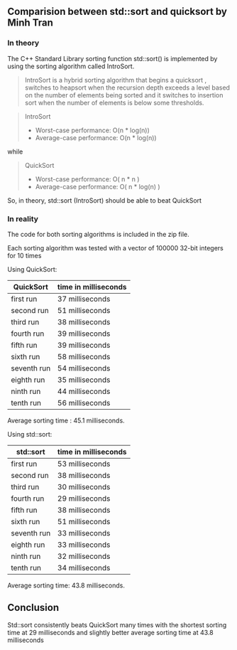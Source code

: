## Comparision between std::sort and quicksort by Minh Tran

### In theory

The C++ Standard Library sorting function std::sort() is implemented
by using the sorting algorithm called IntroSort.

> IntroSort is a hybrid sorting algorithm that begins a quicksort
> , switches to heapsort when the recursion depth exceeds a level 
> based on the number of elements being sorted and it switches to
> insertion sort when the number of elements is below some thresholds.

> IntroSort
> * Worst-case performance: O(n * log(n))
> * Average-case performance: O(n * log(n))

while 

> QuickSort
> * Worst-case performance: O( n * n )
> * Average-case performance: O( n * log(n) )

So, in theory, std::sort (IntroSort) should be able to beat QuickSort

### In reality

The code for both sorting algorithms is included in the zip file.

Each sorting algorithm was tested with a vector of 100000 32-bit integers for 10 times

Using QuickSort: 

QuickSort   | time in milliseconds
------------|---------------------
first run   | 37 milliseconds
second run  | 51 milliseconds
third run   | 38 milliseconds
fourth run  | 39 milliseconds
fifth run   | 39 milliseconds
sixth run   | 58 milliseconds
seventh run | 54 milliseconds
eighth run  | 35 milliseconds
ninth run   | 44 milliseconds
tenth run   | 56 milliseconds

Average sorting time : 45.1 milliseconds.

Using std::sort: 

std::sort   | time in milliseconds
------------|-----------------------
first run   | 53 milliseconds
second run  | 38 milliseconds
third run   | 30 milliseconds
fourth run  | 29 milliseconds
fifth run   | 38 milliseconds
sixth run   | 51 milliseconds
seventh run | 33 milliseconds
eighth run  | 33 milliseconds
ninth run   | 32 milliseconds
tenth run   | 34 milliseconds

Average sorting time: 43.8 milliseconds.

## Conclusion

Std::sort consistently beats QuickSort many times with the shortest sorting time at 29 milliseconds
and slightly better average sorting time at 43.8 milliseconds



